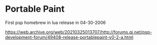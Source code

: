 # Portable Paint

First psp homebrew in lua release in 04-30-2006
 
https://web.archive.org/web/20210325013707/http://forums.qj.net/psp-development-forum/49408-release-portablepaint-v0-2-a.html